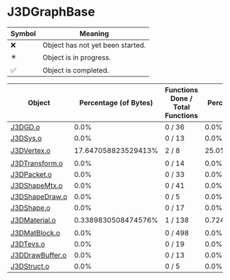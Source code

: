 # J3DGraphBase
| Symbol | Meaning 
| ------------- | ------------- 
| :x: | Object has not yet been started. 
| :eight_pointed_black_star: | Object is in progress. 
| :white_check_mark: | Object is completed. 


| Object | Percentage (of Bytes) | Functions Done / Total Functions | Percentage (Functions) | Status 
| ------------- | ------------- | ------------- | ------------- | ------------- 
| [J3DGD.o](https://github.com/shibbo/Petari/blob/master/docs/lib/JSystem/J3DGraphBase/J3DGD.md) | 0.0% | 0 / 36 | 0.0% | :x: 
| [J3DSys.o](https://github.com/shibbo/Petari/blob/master/docs/lib/JSystem/J3DGraphBase/J3DSys.md) | 0.0% | 0 / 13 | 0.0% | :x: 
| [J3DVertex.o](https://github.com/shibbo/Petari/blob/master/docs/lib/JSystem/J3DGraphBase/J3DVertex.md) | 17.647058823529413% | 2 / 8 | 25.0% | :eight_pointed_black_star: 
| [J3DTransform.o](https://github.com/shibbo/Petari/blob/master/docs/lib/JSystem/J3DGraphBase/J3DTransform.md) | 0.0% | 0 / 14 | 0.0% | :x: 
| [J3DPacket.o](https://github.com/shibbo/Petari/blob/master/docs/lib/JSystem/J3DGraphBase/J3DPacket.md) | 0.0% | 0 / 33 | 0.0% | :x: 
| [J3DShapeMtx.o](https://github.com/shibbo/Petari/blob/master/docs/lib/JSystem/J3DGraphBase/J3DShapeMtx.md) | 0.0% | 0 / 41 | 0.0% | :x: 
| [J3DShapeDraw.o](https://github.com/shibbo/Petari/blob/master/docs/lib/JSystem/J3DGraphBase/J3DShapeDraw.md) | 0.0% | 0 / 5 | 0.0% | :x: 
| [J3DShape.o](https://github.com/shibbo/Petari/blob/master/docs/lib/JSystem/J3DGraphBase/J3DShape.md) | 0.0% | 0 / 17 | 0.0% | :x: 
| [J3DMaterial.o](https://github.com/shibbo/Petari/blob/master/docs/lib/JSystem/J3DGraphBase/J3DMaterial.md) | 0.3389830508474576% | 1 / 138 | 0.7246376811594203% | :eight_pointed_black_star: 
| [J3DMatBlock.o](https://github.com/shibbo/Petari/blob/master/docs/lib/JSystem/J3DGraphBase/J3DMatBlock.md) | 0.0% | 0 / 498 | 0.0% | :x: 
| [J3DTevs.o](https://github.com/shibbo/Petari/blob/master/docs/lib/JSystem/J3DGraphBase/J3DTevs.md) | 0.0% | 0 / 19 | 0.0% | :x: 
| [J3DDrawBuffer.o](https://github.com/shibbo/Petari/blob/master/docs/lib/JSystem/J3DGraphBase/J3DDrawBuffer.md) | 0.0% | 0 / 13 | 0.0% | :x: 
| [J3DStruct.o](https://github.com/shibbo/Petari/blob/master/docs/lib/JSystem/J3DGraphBase/J3DStruct.md) | 0.0% | 0 / 5 | 0.0% | :x: 
